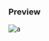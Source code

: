 ### Preview
![a](https://github.com/Eazvy/UILibs/blob/main/Librarys/VisionV2/Screenshot%202023-02-24%20145627.png?raw=true)
